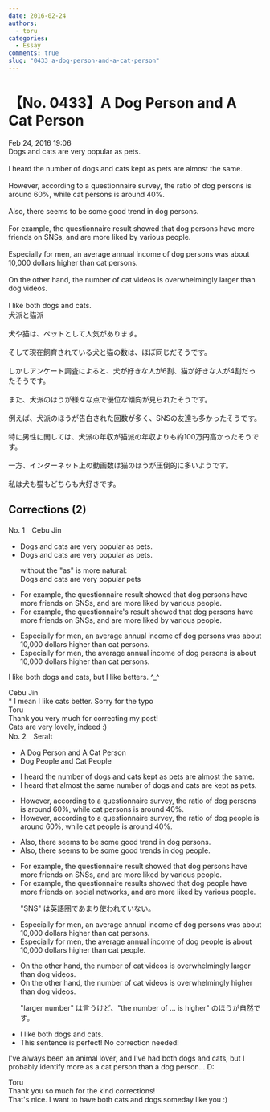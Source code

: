 ```yaml
---
date: 2016-02-24
authors:
  - toru
categories:
  - Essay
comments: true
slug: "0433_a-dog-person-and-a-cat-person"
---
```


# 【No. 0433】A Dog Person and A Cat Person
<div class="date">Feb 24, 2016 19:06</div>
<div id="post"><div id="body_show_ori">
Dogs and cats are very popular as pets.<br/><br/>I heard the number of dogs and cats kept as pets are almost the same.<br/><br/>However, according to a questionnaire survey, the ratio of dog persons is around 60%, while cat persons is around 40%.<br/><br/>Also, there seems to be some good trend in dog persons.<br/><br/>For example, the questionnaire result showed that dog persons have more friends on SNSs, and are more liked by various people.<br/><br/>Especially for men, an average annual income of dog persons was about 10,000 dollars higher than cat persons.<br/><br/>On the other hand, the number of cat videos is overwhelmingly larger than dog videos.<br/><br/>I like both dogs and cats.
</div></div>

<!-- more -->

<div id="post_ja"><div id="body_show_mo">
犬派と猫派<br/><br/>犬や猫は、ペットとして人気があります。<br/><br/>そして現在飼育されている犬と猫の数は、ほぼ同じだそうです。<br/><br/>しかしアンケート調査によると、犬が好きな人が6割、猫が好きな人が4割だったそうです。<br/><br/>また、犬派のほうが様々な点で優位な傾向が見られたそうです。<br/><br/>例えば、犬派のほうが告白された回数が多く、SNSの友達も多かったそうです。<br/><br/>特に男性に関しては、犬派の年収が猫派の年収よりも約100万円高かったそうです。<br/><br/>一方、インターネット上の動画数は猫のほうが圧倒的に多いようです。<br/><br/>私は犬も猫もどちらも大好きです。
</div></div>

## Corrections (2)
<div id="block"><div class="first_name"> No. 1　<span class="just_name">Cebu Jin</span></div><div id="block2">
<ul class="correction_field">
<li class="incorrect">Dogs and cats are very popular as pets.</li>
<li class="corrected correct">
Dogs and cats are very popular as pets.
<p class="correction_comment">without the "as" is more natural:<br/>Dogs and cats are very popular pets</p>
</li>
</ul>
<ul class="correction_field">
<li class="incorrect">For example, the questionnaire result showed that dog persons have more friends on SNSs, and are more liked by various people.</li>
<li class="corrected correct">
For example, the questionnaire<span class="f_red">'s</span> result showed that dog persons have more friends on SNSs, and are more liked by various people.
</li>
</ul>
<ul class="correction_field">
<li class="incorrect">Especially for men, an average annual income of dog persons was about 10,000 dollars higher than cat persons.</li>
<li class="corrected correct">
Especially for men, <span class="f_red">the</span> average annual income of dog persons <span class="f_red">is</span> about 10,000 dollars higher than cat persons.
</li>
</ul>
<p class="comment_small">
 I like both dogs and cats, but I like betters. ^_^
</p>

</div><div class="name"><span class="just_name">Cebu Jin</span><br>
* I mean I like cats better. Sorry for the typo
</div>
<div class="name"><span class="just_name">Toru</span><br>
Thank you very much for correcting my post!<br/>Cats are very lovely, indeed :)
</div>
</div>
<div id="block"><div class="first_name"> No. 2　<span class="just_name">Seralt</span></div><div id="block2">
<ul class="correction_field">
<li class="incorrect">A Dog Person and A Cat Person</li>
<li class="corrected correct">
Dog <span class="f_blue">People </span>and Cat <span class="f_blue">People</span>
</li>
</ul>
<ul class="correction_field">
<li class="incorrect">I heard the number of dogs and cats kept as pets are almost the same.</li>
<li class="corrected correct">
I heard <span class="f_blue">that almost the same number of </span>dogs and cats <span class="f_blue">are </span>kept as pets.
</li>
</ul>
<ul class="correction_field">
<li class="incorrect">However, according to a questionnaire survey, the ratio of dog persons is around 60%, while cat persons is around 40%.</li>
<li class="corrected correct">
However, according to a questionnaire survey, the ratio of dog <span class="f_red">people</span> is around 60%, while cat <span class="f_red">people</span> is around 40%.
</li>
</ul>
<ul class="correction_field">
<li class="incorrect">Also, there seems to be some good trend in dog persons.</li>
<li class="corrected correct">
Also, there seems to be some good trend<span class="f_red">s</span> in dog <span class="f_red">people</span>.
</li>
</ul>
<ul class="correction_field">
<li class="incorrect">For example, the questionnaire result showed that dog persons have more friends on SNSs, and are more liked by various people.</li>
<li class="corrected correct">
For example, the questionnaire result<span class="f_red">s</span> showed that dog <span class="f_red">people </span>have more friends on <span class="f_blue">social networks</span>, and are more liked by various people.
<p class="correction_comment">"SNS" は英語圏であまり使われていない。</p>
</li>
</ul>
<ul class="correction_field">
<li class="incorrect">Especially for men, an average annual income of dog persons was about 10,000 dollars higher than cat persons.</li>
<li class="corrected correct">
Especially for men, <span class="f_red">the</span> average annual income of dog <span class="f_red">people is </span>about 10,000 dollars higher than cat <span class="f_red">people</span>.
</li>
</ul>
<ul class="correction_field">
<li class="incorrect">On the other hand, the number of cat videos is overwhelmingly larger than dog videos.</li>
<li class="corrected correct">
On the other hand, the number of cat videos is overwhelmingly <span class="f_blue">higher</span> than dog videos.
<p class="correction_comment">"larger number" は言うけど、"the number of ... is higher" のほうが自然です。</p>
</li>
</ul>
<ul class="correction_field">
<li class="incorrect">I like both dogs and cats.</li>
<li class="corrected perfect">This sentence is perfect! No correction needed!</li>
</ul>
<p class="comment_small">
 I've always been an animal lover, and I've had both dogs and cats, but I probably identify more as a cat person than a dog person... D:
</p>

</div><div class="name"><span class="just_name">Toru</span><br>
Thank you so much for the kind corrections!<br/>That's nice. I want to have both cats and dogs someday like you :)
</div>
</div>
